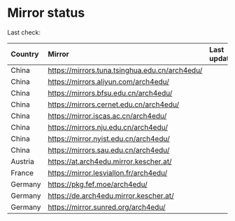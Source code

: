 <script src="./time.js"></script>
# Mirror status
Last check: <script type="text/javascript">localize(1717582856.6506722);</script>

|Country|Mirror|Last update|
|:------|:-----|:----------|
|China|https://mirrors.tuna.tsinghua.edu.cn/arch4edu/|<script type="text/javascript">localize(1717525967);</script>|
|China|https://mirrors.aliyun.com/arch4edu/|<script type="text/javascript">localize(1717267460);</script>|
|China|https://mirrors.bfsu.edu.cn/arch4edu/|<script type="text/javascript">localize(1717525967);</script>|
|China|https://mirrors.cernet.edu.cn/arch4edu/|<script type="text/javascript">localize(1717525967);</script>|
|China|https://mirror.iscas.ac.cn/arch4edu/|<script type="text/javascript">localize(1717525967);</script>|
|China|https://mirrors.nju.edu.cn/arch4edu/|<script type="text/javascript">localize(1717525967);</script>|
|China|https://mirror.nyist.edu.cn/arch4edu/|<script type="text/javascript">localize(1717525967);</script>|
|China|https://mirrors.sau.edu.cn/arch4edu/|<script type="text/javascript">localize(1717525967);</script>|
|Austria|https://at.arch4edu.mirror.kescher.at/|<script type="text/javascript">localize(1717569327);</script>|
|France|https://mirror.lesviallon.fr/arch4edu/|<script type="text/javascript">localize(1717525967);</script>|
|Germany|https://pkg.fef.moe/arch4edu/|<script type="text/javascript">localize(1717569327);</script>|
|Germany|https://de.arch4edu.mirror.kescher.at/|<script type="text/javascript">localize(1717569327);</script>|
|Germany|https://mirror.sunred.org/arch4edu/|<script type="text/javascript">localize(1717569327);</script>|

<script src="./tablefilter/tablefilter.js"></script>
<script src="./table.js"></script>
